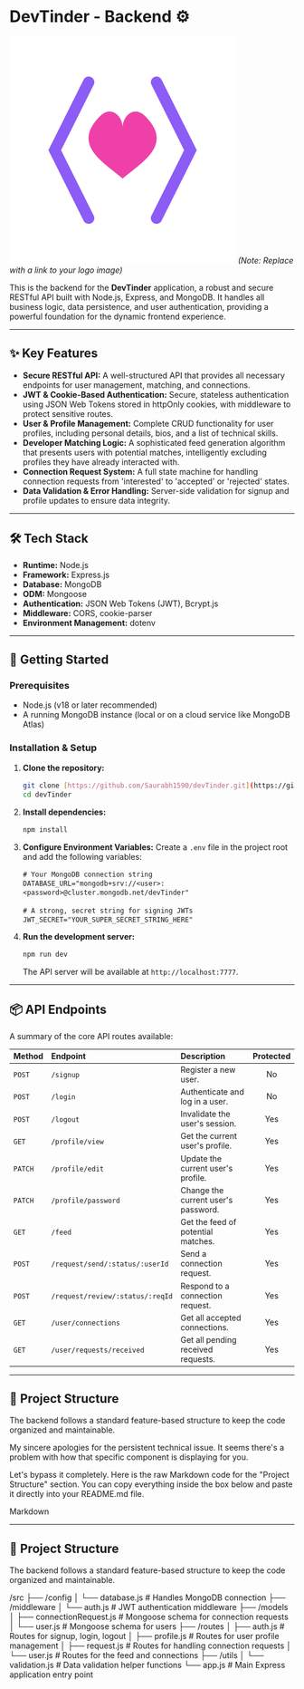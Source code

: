 # DevTinder - Backend ⚙️

![DevTinder Logo](./icon.svg)
*(Note: Replace with a link to your logo image)*

This is the backend for the **DevTinder** application, a robust and secure RESTful API built with Node.js, Express, and MongoDB. It handles all business logic, data persistence, and user authentication, providing a powerful foundation for the dynamic frontend experience.

---

## ✨ Key Features

- **Secure RESTful API:** A well-structured API that provides all necessary endpoints for user management, matching, and connections.
- **JWT & Cookie-Based Authentication:** Secure, stateless authentication using JSON Web Tokens stored in httpOnly cookies, with middleware to protect sensitive routes.
- **User & Profile Management:** Complete CRUD functionality for user profiles, including personal details, bios, and a list of technical skills.
- **Developer Matching Logic:** A sophisticated feed generation algorithm that presents users with potential matches, intelligently excluding profiles they have already interacted with.
- **Connection Request System:** A full state machine for handling connection requests from 'interested' to 'accepted' or 'rejected' states.
- **Data Validation & Error Handling:** Server-side validation for signup and profile updates to ensure data integrity.

---

## 🛠️ Tech Stack

- **Runtime:** Node.js
- **Framework:** Express.js
- **Database:** MongoDB
- **ODM:** Mongoose
- **Authentication:** JSON Web Tokens (JWT), Bcrypt.js
- **Middleware:** CORS, cookie-parser
- **Environment Management:** dotenv

---

## 🚀 Getting Started

### Prerequisites

- Node.js (v18 or later recommended)
- A running MongoDB instance (local or on a cloud service like MongoDB Atlas)

### Installation & Setup

1.  **Clone the repository:**
    ```bash
    git clone [https://github.com/Saurabh1590/devTinder.git](https://github.com/Saurabh1590/devTinder.git)
    cd devTinder
    ```

2.  **Install dependencies:**
    ```bash
    npm install
    ```

3.  **Configure Environment Variables:**
    Create a `.env` file in the project root and add the following variables:
    ```env
    # Your MongoDB connection string
    DATABASE_URL="mongodb+srv://<user>:<password>@cluster.mongodb.net/devTinder"

    # A strong, secret string for signing JWTs
    JWT_SECRET="YOUR_SUPER_SECRET_STRING_HERE"
    ```

4.  **Run the development server:**
    ```bash
    npm run dev
    ```
    The API server will be available at `http://localhost:7777`.

---

## 📦 API Endpoints

A summary of the core API routes available:

| Method | Endpoint                       | Description                        | Protected |
| :----- | :----------------------------- | :--------------------------------- | :-------: |
| `POST` | `/signup`                      | Register a new user.               |    No     |
| `POST` | `/login`                       | Authenticate and log in a user.    |    No     |
| `POST` | `/logout`                      | Invalidate the user's session.     |    Yes    |
| `GET`  | `/profile/view`                | Get the current user's profile.    |    Yes    |
| `PATCH`| `/profile/edit`                | Update the current user's profile. |    Yes    |
| `PATCH`| `/profile/password`            | Change the current user's password.|    Yes    |
| `GET`  | `/feed`                        | Get the feed of potential matches. |    Yes    |
| `POST` | `/request/send/:status/:userId`| Send a connection request.         |    Yes    |
| `POST` | `/request/review/:status/:reqId`| Respond to a connection request.   |    Yes    |
| `GET`  | `/user/connections`            | Get all accepted connections.      |    Yes    |
| `GET`  | `/user/requests/received`      | Get all pending received requests. |    Yes    |

---

## 📁 Project Structure

The backend follows a standard feature-based structure to keep the code organized and maintainable.


My sincere apologies for the persistent technical issue. It seems there's a problem with how that specific component is displaying for you.

Let's bypass it completely. Here is the raw Markdown code for the "Project Structure" section. You can copy everything inside the box below and paste it directly into your README.md file.

Markdown

---

## 📁 Project Structure

The backend follows a standard feature-based structure to keep the code organized and maintainable.

/src
├── /config
│   └── database.js      # Handles MongoDB connection
├── /middleware
│   └── auth.js          # JWT authentication middleware
├── /models
│   ├── connectionRequest.js # Mongoose schema for connection requests
│   └── user.js          # Mongoose schema for users
├── /routes
│   ├── auth.js          # Routes for signup, login, logout
│   ├── profile.js       # Routes for user profile management
│   ├── request.js       # Routes for handling connection requests
│   └── user.js          # Routes for the feed and connections
├── /utils
│   └── validation.js    # Data validation helper functions
└── app.js               # Main Express application entry point